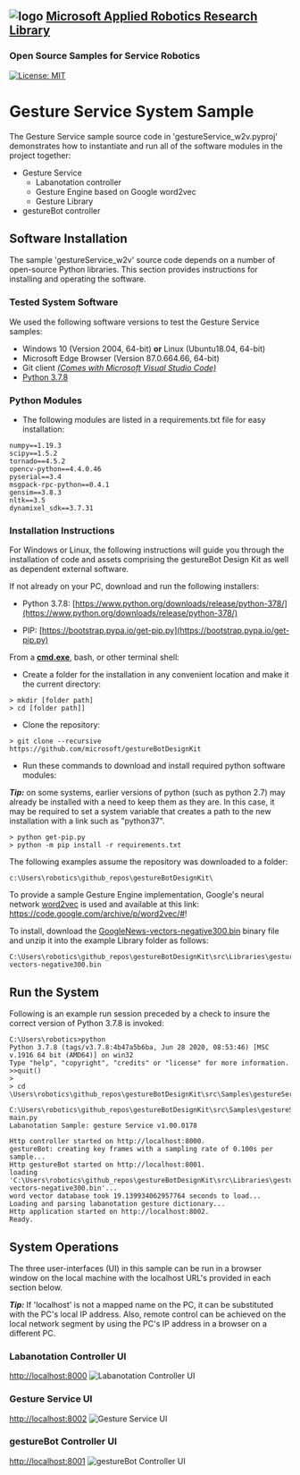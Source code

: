 ## ![logo](../../../img/MARR_logo.png) [Microsoft Applied Robotics Research Library](https://microsoft.github.io/AppliedRoboticsResearchLibrary/)
### Open Source Samples for Service Robotics
[![License: MIT](https://img.shields.io/badge/License-MIT-yellow.svg)](https://opensource.org/licenses/MIT)  

# Gesture Service System Sample

The Gesture Service sample source code in 'gestureService_w2v.pyproj' demonstrates how to instantiate and run all of the software modules in the project together:
- Gesture Service
  - Labanotation controller
  - Gesture Engine based on Google word2vec
  - Gesture Library
- gestureBot controller

## Software Installation
The sample 'gestureService_w2v' source code depends on a number of open-source Python libraries. This section provides instructions for installing and operating the software.

### Tested System Software
We used the following software versions to test the Gesture Service samples:
- Windows 10 (Version 2004, 64-bit) **or** Linux (Ubuntu18.04, 64-bit)
- Microsoft Edge Browser (Version 87.0.664.66, 64-bit)
- Git client [*(Comes with Microsoft Visual Studio Code)*](https://code.visualstudio.com/Download)
- [Python 3.7.8](https://www.python.org/downloads/release/python-378/)

### Python Modules
- The following modules are listed in a requirements.txt file for easy installation:
```
numpy==1.19.3
scipy==1.5.2
tornado==4.5.2
opencv-python==4.4.0.46
pyserial==3.4
msgpack-rpc-python==0.4.1
gensim==3.8.3
nltk==3.5
dynamixel_sdk==3.7.31
```

### Installation Instructions
For Windows or Linux, the following instructions will guide you through the installation of code and assets comprising the gestureBot Design Kit as well as dependent external software.

If not already on your PC, download and run the following installers:
- Python 3.7.8:
 [https://www.python.org/downloads/release/python-378/](https://www.python.org/downloads/release/python-378/)

- PIP:
[https://bootstrap.pypa.io/get-pip.py](https://bootstrap.pypa.io/get-pip.py)

From a [**cmd.exe**](C:\WINDOWS\system32\cmd.exe), bash, or other terminal shell:
- Create a folder for the installation in any convenient location and make it the current directory:
```
> mkdir [folder path]
> cd [folder path]]
```
- Clone the repository:
```
> git clone --recursive https://github.com/microsoft/gestureBotDesignKit
```
- Run these commands to download and install required python software modules:

***Tip:*** on some systems, earlier versions of python (such as python 2.7) may already be installed with a need to keep them as they are. In this case, it may be required to set a system variable that creates a path to the new installation with a link such as "python37".

```
> python get-pip.py
> python -m pip install -r requirements.txt
```

The following examples assume the repository was downloaded to a folder:
``` 
c:\Users\robotics\github_repos\gestureBotDesignKit\
```
To provide a sample Gesture Engine implementation, Google's neural network [word2vec](https://code.google.com/archive/p/word2vec/#!) is used and available at this link: https://code.google.com/archive/p/word2vec/#!

  To install, download the [GoogleNews-vectors-negative300.bin](https://drive.google.com/file/d/0B7XkCwpI5KDYNlNUTTlSS21pQmM/edit?usp=sharing) binary file and unzip it into the example Library folder as follows:
```
C:\Users\robotics\github_repos\gestureBotDesignKit\src\Libraries\gestureService_w2v\GoogleNews-vectors-negative300.bin
```
## Run the System
Following is an example run session preceded by a check to insure the correct version of Python 3.7.8 is invoked:
```
C:\Users\robotics>python
Python 3.7.8 (tags/v3.7.8:4b47a5b6ba, Jun 28 2020, 08:53:46) [MSC v.1916 64 bit (AMD64)] on win32
Type "help", "copyright", "credits" or "license" for more information.
>>quit()
>
> cd \Users\robotics\github_repos\gestureBotDesignKit\src\Samples\gestureService_w2v

C:\Users\robotics\github_repos\gestureBotDesignKit\src\Samples\gestureService_w2v>python main.py
Labanotation Sample: gesture Service v1.00.0178

Http controller started on http://localhost:8000.
gestureBot: creating key frames with a sampling rate of 0.100s per sample...
Http gestureBot started on http://localhost:8001.
loading 'C:\Users\robotics\github_repos\gestureBotDesignKit\src\Libraries\gestureService_w2v\GoogleNews-vectors-negative300.bin'...
word vector database took 19.139934062957764 seconds to load...
Loading and parsing labanotation gesture dictionary...
Http application started on http://localhost:8002.
Ready.
```
## System Operations
The three user-interfaces (UI) in this sample can be run in a browser window on the local machine with the localhost URL's provided in each section below.

***Tip:*** If 'localhost' is not a mapped name on the PC, it can be substituted with the PC's local IP address. Also, remote control can be achieved on the local network segment by using the PC's IP address in a browser on a different PC.

### Labanotation Controller UI
[http://localhost:8000](http://localhost:8000)
![Labanotation Controller UI](../../../img/gB_LabanotationController_UI.png)

### Gesture Service UI
[http://localhost:8002](http://localhost:8002)
![Gesture Service UI](../../../img/gB_GestureService_UI.png)

### gestureBot Controller UI
[http://localhost:8001](http://localhost:8001)
![gestureBot Controller UI](../../../img/gB_gestureBotController_UI.png)
